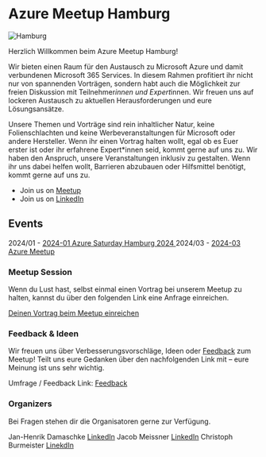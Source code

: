 # Azure Meetup Hamburg

</div>
<div class="pull-left">

![Hamburg](image.png)
</div>

Herzlich Willkommen beim Azure Meetup Hamburg!

Wir bieten einen Raum für den Austausch zu Microsoft Azure und damit verbundenen Microsoft 365 Services.
In diesem Rahmen profitiert ihr nicht nur von spannenden Vorträgen, sondern habt auch die Möglichkeit zur freien Diskussion mit Teilnehmer*innen und Expert*innen. Wir freuen uns auf lockeren Austausch zu aktuellen Herausforderungen und eure Lösungsansätze.

Unsere Themen und Vorträge sind rein inhaltlicher Natur, keine Folienschlachten und keine Werbeveranstaltungen für Microsoft oder andere Hersteller.
Wenn ihr einen Vortrag halten wollt, egal ob es Euer erster ist oder ihr erfahrene Expert*innen seid, kommt gerne auf uns zu.
Wir haben den Anspruch, unsere Veranstaltungen inklusiv zu gestalten. Wenn ihr uns dabei helfen wollt, Barrieren abzubauen oder Hilfsmittel benötigt, kommt gerne auf uns zu. </p>

- Join us on [Meetup](https://www.meetup.com/de-DE/azure-meetup-hamburg/)
- Join us on [LinkedIn](https://www.linkedin.com/groups/12986759/)


## Events

2024/01 - [2024-01 Azure Saturday Hamburg 2024  ](<2024-03-Azure Meetup>)
2024/03 - [2024-03 Azure Meetup ](<2024-03-Azure Meetup>)


### Meetup Session

Wenn du Lust hast, selbst einmal einen Vortrag bei unserem Meetup zu halten, kannst du über den folgenden Link eine Anfrage einreichen.

[Deinen Vortrag beim Meetup einreichen](https://forms.office.com/e/g5HMVmUvp5)


### Feedback & Ideen 

Wir freuen uns über Verbesserungsvorschläge, Ideen oder [Feedback](https://forms.office.com/e/yvGnX99a9P) zum Meetup! Teilt uns eure Gedanken über den nachfolgenden Link mit – eure Meinung ist uns sehr wichtig.

Umfrage / Feedback Link: [Feedback](https://forms.office.com/e/yvGnX99a9P)

### Organizers

Bei Fragen stehen dir die Organisatoren gerne zur Verfügung.

Jan-Henrik Damaschke [LinkedIn](https://www.linkedin.com/in/jan-henrik-damaschke/)
Jacob Meissner  [LinkedIn](https://www.linkedin.com/in/jacob-mei%C3%9Fner-3799b6134/)
Christoph Burmeister [LinekdIn](https://www.linkedin.com/in/chrburmeister/)